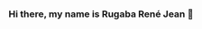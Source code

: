 ### Hi there, my name is Rugaba René Jean 👋

<!--

Here are some ideas to get you started:

- 🔭 I’m currently working on  backend projects
- 🤔 I’m looking for help with stackoverflow

![Anurag's GitHub stats](https://github-readme-stats.vercel.app/api?username=anuraghazra&theme=calm&show_icons=true)
-->

